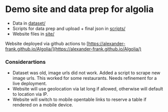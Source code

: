 # Demo site and data prep for algolia
- Data in [dataset/](dataset/)
- Scripts for data prep and upload + final json in [scripts/](scripts/)
- Website files in [site/](site/)

Website deployed via github actions to [https://alexander-frank.github.io/Algolia/](https://alexander-frank.github.io/Algolia/)

### Considerartions
- Dataset was old, image urls did not work. Added a script to scrape new image urls. This worked for some restaurants. Needs refinement for a live deployment.
- Website will use geolocation via lat long if allowed, otherwise will default to location via IP.
- Website will switch to mobile opentable links to reserve a table if rendered on a mobile device.